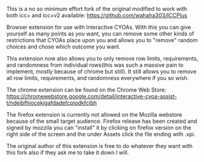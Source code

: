 This is a no so minimum effort fork of the original modified to work with both icc+ and icc+v2 available: https://github.com/wahaha303/ICCPlus

Browser extension for use with Interactive CYOAs. With this you can give yourself as many points as you want, you can remove some other kinds of restrictions that CYOAs place upon you and allows you to "remove" random choices and chose which outcome you want.

This extension now also allows you to only remove row limits, requirements, and randomness from individual rows(this was such a massive pain to implement, mostly because of chrome but still). It still allows you to remove all row limits, requirements, and randomness everywhere if you so wish.

The chrome extension can be found on the Chrome Web Store: https://chromewebstore.google.com/detail/interactive-cyoa-assist-t/ndeibfhiocekjgafdadefcpiodkfcjbh

The firefox extension is currently not allowed on the Mozilla webstore because of the small target audience. Firefox release has been created and signed by mozzila you can "install" it by clicking on firefox version on the right side of the screen and the under Assets click the file ending with .xpi.

The original author of this extension is free to do whatever they want with this fork also if they ask me to take it down I will.
